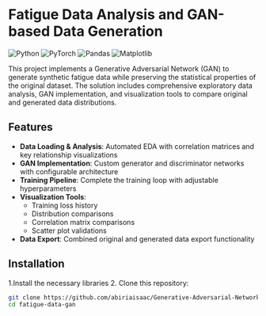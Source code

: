 # Fatigue Data Analysis and GAN-based Data Generation

![Python](https://img.shields.io/badge/Python-3.7%2B-blue)
![PyTorch](https://img.shields.io/badge/PyTorch-1.8%2B-orange)
![Pandas](https://img.shields.io/badge/Pandas-1.2%2B-brightgreen)
![Matplotlib](https://img.shields.io/badge/Matplotlib-3.4%2B-blueviolet)

This project implements a Generative Adversarial Network (GAN) to generate synthetic fatigue data while preserving the statistical properties of the original dataset. The solution includes comprehensive exploratory data analysis, GAN implementation, and visualization tools to compare original and generated data distributions.

## Features

- **Data Loading & Analysis**: Automated EDA with correlation matrices and key relationship visualizations
- **GAN Implementation**: Custom generator and discriminator networks with configurable architecture
- **Training Pipeline**: Complete the training loop with adjustable hyperparameters
- **Visualization Tools**: 
  - Training loss history
  - Distribution comparisons
  - Correlation matrix comparisons
  - Scatter plot validations
- **Data Export**: Combined original and generated data export functionality

## Installation
1.Install the necessary libraries
2. Clone this repository:
   ```bash
   git clone https://github.com/abiriaisaac/Generative-Adversarial-Network.git
   cd fatigue-data-gan
